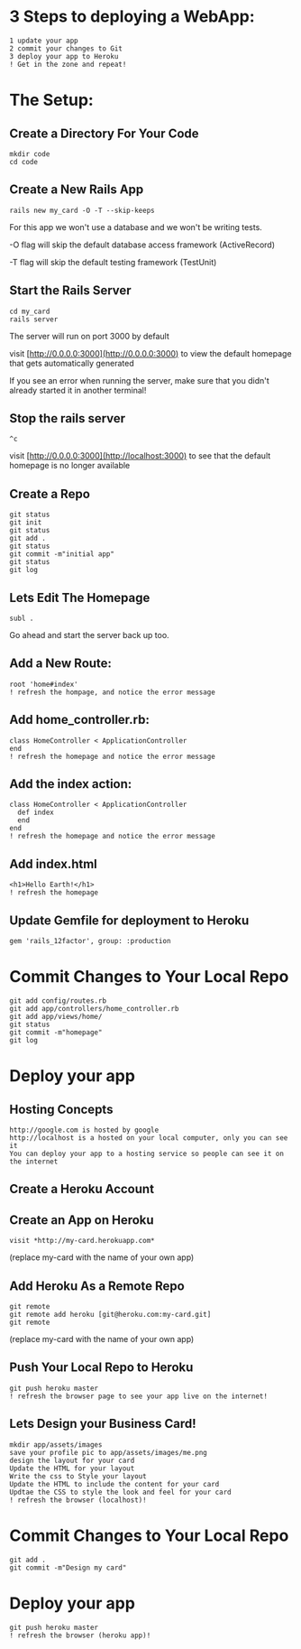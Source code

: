 # 3 Steps to deploying a WebApp:
    1 update your app
    2 commit your changes to Git
    3 deploy your app to Heroku
    ! Get in the zone and repeat!

# The Setup:

## Create a Directory For Your Code
	mkdir code
	cd code

## Create a New Rails App
    rails new my_card -O -T --skip-keeps
For this app we won't use a database and we won't be writing tests.

-O flag will skip the default database access framework (ActiveRecord)

-T flag will skip the default testing framework (TestUnit)

## Start the Rails Server
    cd my_card
    rails server
The server will run on port 3000 by default

visit [http://0.0.0.0:3000](http://0.0.0.0:3000) to view the default homepage that gets automatically generated

If you see an error when running the server,
make sure that you didn't already started it in another terminal!

## Stop the rails server
    ^c
visit [http://0.0.0.0:3000](http://localhost:3000) to see that the default homepage is no longer available

## Create a Repo
    git status
    git init
    git status
    git add .
    git status
    git commit -m"initial app"
    git status    
    git log

## Lets Edit The Homepage
    subl .
Go ahead and start the server back up too.

## Add a New Route:
    root 'home#index'
	! refresh the hompage, and notice the error message

## Add home_controller.rb:
	class HomeController < ApplicationController
    end
	! refresh the homepage and notice the error message
	
## Add the index action:
    class HomeController < ApplicationController
      def index
      end
    end
	! refresh the homepage and notice the error message

## Add index.html
    <h1>Hello Earth!</h1>
	! refresh the homepage

## Update Gemfile for deployment to Heroku
    gem 'rails_12factor', group: :production

# Commit Changes to Your Local Repo
    git add config/routes.rb
    git add app/controllers/home_controller.rb
    git add app/views/home/
    git status
    git commit -m"homepage"
    git log

# Deploy your app

## Hosting Concepts
    http://google.com is hosted by google
    http://localhost is a hosted on your local computer, only you can see it
    You can deploy your app to a hosting service so people can see it on the internet

## Create a Heroku Account

## Create an App on Heroku
    visit *http://my-card.herokuapp.com*
(replace my-card with the name of your own app)

## Add Heroku As a Remote Repo
    git remote
    git remote add heroku [git@heroku.com:my-card.git]
    git remote
(replace my-card with the name of your own app)
    
## Push Your Local Repo to Heroku
    git push heroku master
	! refresh the browser page to see your app live on the internet!

## Lets Design your Business Card!
    mkdir app/assets/images
    save your profile pic to app/assets/images/me.png
    design the layout for your card
    Update the HTML for your layout
    Write the css to Style your layout
    Update the HTML to include the content for your card
    Updtae the CSS to style the look and feel for your card
    ! refresh the browser (localhost)!
    
# Commit Changes to Your Local Repo
	git add .
	git commit -m"Design my card"
	
# Deploy your app
    git push heroku master
    ! refresh the browser (heroku app)!
